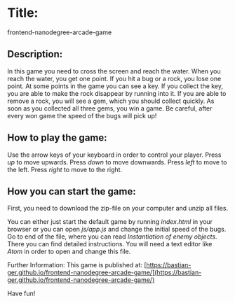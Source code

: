# Title:
frontend-nanodegree-arcade-game

## Description:
In this game you need to cross the screen and reach the water. When you reach the water, you get one point. If you hit a bug or a rock, you lose one point. At some points in the game you can see a key. If you collect the key, you are able to make the rock disappear by running into it. If you are able to remove a rock, you will see a gem, which you should collect quickly. As soon as you collected all three gems, you win a game. Be careful, after every won game the speed of the bugs will pick up!

## How to play the game:
Use the arrow keys of your keyboard in order to control your player. Press *up* to move upwards. Press *down* to move downwards. Press *left* to move to the left. Press *right* to move to the right.

## How you can start the game:
First, you need to download the zip-file on your computer and unzip all files.

You can either just start the default game by running *index.html* in your browser or you can open *js/app.js* and change the initial speed of the bugs. Go to end of the file, where you can read *Instantiation of enemy objects*. There you can find detailed instructions. You will need a text editor like *Atom* in order to open and change this file.

Further Information:
This game is published at:
[https://bastian-ger.github.io/frontend-nanodegree-arcade-game/](https://bastian-ger.github.io/frontend-nanodegree-arcade-game/)

Have fun!
